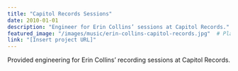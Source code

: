 ```yaml
---
title: "Capitol Records Sessions"
date: 2010-01-01
description: "Engineer for Erin Collins’ sessions at Capitol Records."
featured_image: "/images/music/erin-collins-capitol-records.jpg"  # Placeholder for artwork
link: "[Insert project URL]"
---
```

Provided engineering for Erin Collins’ recording sessions at Capitol Records.